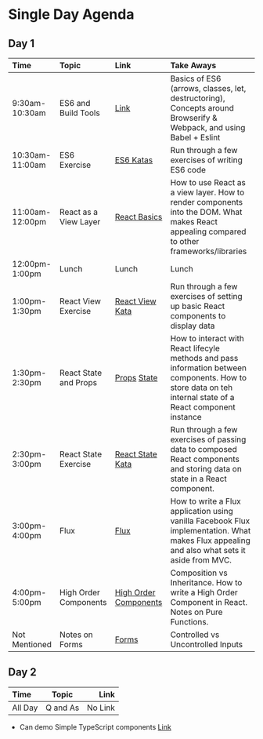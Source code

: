Single Day Agenda
====================

Day 1
---------------------

| Time  | Topic  | Link | Take Aways |
| :------------ | :---------------| :-----| :--------------- |
| 9:30am-10:30am | ES6 and Build Tools | [Link][Day0] | Basics of ES6 (arrows, classes, let, destructoring), Concepts around Browserify & Webpack, and using Babel + Eslint |
| 10:30am-11:00am | ES6 Exercise | [ES6 Katas][ES6 Katas] | Run through a few exercises of writing ES6 code |
| 11:00am-12:00pm | React as a View Layer | [React Basics][Day1] | How to use React as a view layer. How to render components into the DOM. What makes React appealing compared to other frameworks/libraries |
| 12:00pm-1:00pm | Lunch | Lunch | Lunch |
| 1:00pm-1:30pm | React View Exercise | [React View Kata][React View Kata] | Run through a few exercises of setting up basic React components to display data |
| 1:30pm-2:30pm | React State and Props | [Props][Day2] [State][Day3] | How to interact with React lifecyle methods and pass information between components. How to store data on teh internal state of a React component instance |
| 2:30pm-3:00pm | React State Exercise | [React State Kata][React State Kata] | Run through a few exercises of passing data to composed React components and storing data on state in a React component. |
| 3:00pm-4:00pm | Flux | [Flux][Day5] | How to write a Flux application using vanilla Facebook Flux implementation. What makes Flux appealing and also what sets it aside from MVC. |
| 4:00pm-5:00pm | High Order Components | [High Order Components ][Day6] | Composition vs Inheritance. How to write a High Order Component in React. Notes on Pure Functions. |
| Not Mentioned | Notes on Forms | [Forms][Day4] | Controlled vs Uncontrolled Inputs |

Day 2
---------------------
| Time  | Topic  | Link |
| :------------ |:---------------:| -----:|
| All Day | Q and As | No Link |

* Can demo Simple TypeScript components [Link][TypeScript]

[ES6 Katas]: http://codepen.io/westeezy/pen/EVvJQJ?editors=001
[React View Kata]: http://codepen.io/westeezy/pen/epGgdB
[React State Kata]: http://codepen.io/westeezy/pen/Qjqddw

[Day0]: https://github.com/westeezy/ReactJS-Bootcamp/blob/master/walkthroughs/day0/
[Day1]: https://github.com/westeezy/ReactJS-Bootcamp/blob/master/walkthroughs/day1/
[Day2]: https://github.com/westeezy/ReactJS-Bootcamp/blob/master/walkthroughs/day2/
[Day3]: https://github.com/westeezy/ReactJS-Bootcamp/blob/master/walkthroughs/day3/
[Day4]: https://github.com/westeezy/ReactJS-Bootcamp/blob/master/walkthroughs/day4/
[Day5]: https://github.com/westeezy/ReactJS-Bootcamp/blob/master/walkthroughs/day5/
[Day6]: https://github.com/westeezy/ReactJS-Bootcamp/blob/master/walkthroughs/day6/
[TypeScript]: https://github.com/westeezy/ReactJS-Bootcamp/tree/typescript
